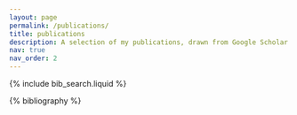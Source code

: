 ```yaml
---
layout: page
permalink: /publications/
title: publications
description: A selection of my publications, drawn from Google Scholar. Likely missing most recent publications.
nav: true
nav_order: 2
---
```


<!-- _pages/publications.md -->

<!-- Bibsearch Feature -->

{% include bib_search.liquid %}

<div class="publications">

{% bibliography %}

</div>

